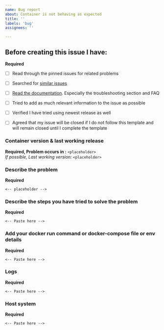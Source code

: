 ```yaml
---
name: Bug report
about: Container is not behaving as expected
title: ''
labels: 'bug'
assignees: ''

---
```


<!-- **PLEASE READ**

We expect you to look through the links provided in the checklist below
and investigate your issue before you submit a new one.
Please elaborate on what you tried before opening this issue.

**If you do not follow the template and show that you have done this, your issue will be closed automatically**
*Please preview your issue before posting to make sure the template is properly filled in*
-->

## Before creating this issue I have:
<!-- Put an X (capital X,no space) in the boxes to tick them, like this [X] -->
**Required**
- [ ] Read through the pinned issues for related problems
- [ ] Searched for [similar issues](https://github.com/haugene/docker-transmission-openvpn/issues)
- [ ] [Read the documentation](https://haugene.github.io/docker-transmission-openvpn/). Especially the troubleshooting section and FAQ
- [ ] Tried to add as much relevant information to the issue as possible
- [ ] Verified I have tried using newest release as well
- [ ] Agreed that my issue will be closed if I do not follow this template and will remain closed until I complete the template


### Container version & last working release
<!-- Please post the version you are using -->
**Required, Problem occurs in :** <!-- Release tag and/or build number --> ```<placeholder>```
<br>
*If possible, Last working version:* <!-- Release tag and/or build number --> ```<placeholder>```

### Describe the problem
<!-- A clear and concise description of what the bug is. -->
<!-- Check your logs and compare it with the FAQ section of the documentation -->

**Required**
```
<-- placeholder -->
```
### Describe the steps you have tried to solve the problem
<!-- A list of steps -->
<!--
 e.g 1) tried other release/build (which ones?)
     2) verified container can resolve DNS (added --dns?)
     3) check .ovpn is valid (outdated?)
     4) check settings.json is valid (try with clean container?)
     5) Checked issues #XXX and #XXX and tried XXX
     6) ...
 -->
<!-- (please paste into the code block) -->

**Required**
```
<-- Paste here -->
```

### Add your docker run command or docker-compose file or env details
<!-- To understand how your container is running, provide the docker run command or the docker-compose.yml file you used to start it. If you're using Portainer e.g. or other GUI, please export the config to text (Portainer > Inspect containter > Set to Text > Copy Config section) -->
<!-- (please paste into the code block) -->

**Required**
```
<-- Paste here -->
```

### Logs
<!-- Provide all logs from the container. By default the should not be any sensitive information there, but if there is then mask it with *** or something similar.
You can get the logs by running "docker logs <container-name> or download the logs from Portainer".
Make sure you include all the log-->
<!-- (please paste into the code block) -->
<!--This should start with
 e.g 
 Starting container with revision: 6ce64c4f367e509cbf018296e170cd08c0a93319
 Creating TUN device /dev/net/tun -->
 <!-- And end with as below (if not problem occurs earlier)
 e.g.
 Transmission startup script complete.
2021-02-19 08:41:43 /sbin/ip route add xx.xx.xx.xx/32 via 172.20.10.11
2021-02-19 08:41:43 /sbin/ip route add 0.0.0.0/1 via xx.xx.xx.xx
2021-02-19 08:41:43 /sbin/ip route add 128.0.0.0/1 via xx.xx.xx.xx
2021-02-19 08:41:43 Initialization Sequence Completed
-->

**Required**
```
<-- Paste here -->
```

### Host system
<!-- Are you running on Ubuntu, a NAS, Raspberry Pi, Mac OS or something else?
Which version of Docker are you using? -->
<!-- (please paste into the code block) -->

**Required**
```
<-- Paste here -->
```
